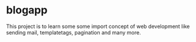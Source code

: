 # blogapp

This project is to learn some some import concept of web development like sending mail, templatetags, pagination and many more.
